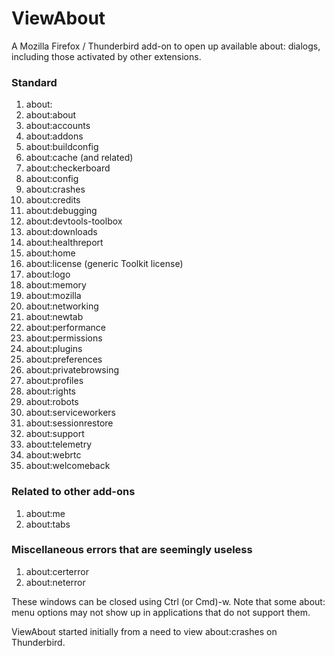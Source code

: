 # ViewAbout
A Mozilla Firefox / Thunderbird add-on to open up available about: dialogs, including those activated by other extensions.

### Standard
1. about:
2. about:about
3. about:accounts
4. about:addons
5. about:buildconfig
6. about:cache (and related)
7. about:checkerboard
8. about:config
9. about:crashes
10. about:credits
11. about:debugging
12. about:devtools-toolbox
13. about:downloads
14. about:healthreport
15. about:home
16. about:license (generic Toolkit license)
17. about:logo
18. about:memory
19. about:mozilla
20. about:networking
21. about:newtab
22. about:performance
23. about:permissions
24. about:plugins
25. about:preferences
26. about:privatebrowsing
27. about:profiles
28. about:rights
29. about:robots
30. about:serviceworkers
31. about:sessionrestore
32. about:support
33. about:telemetry
34. about:webrtc
35. about:welcomeback

### Related to other add-ons
1. about:me
2. about:tabs

### Miscellaneous errors that are seemingly useless
1. about:certerror
2. about:neterror

These windows can be closed using Ctrl (or Cmd)-w. Note that some about: menu options may not show up in applications that do not support them.

ViewAbout started initially from a need to view about:crashes on Thunderbird.
